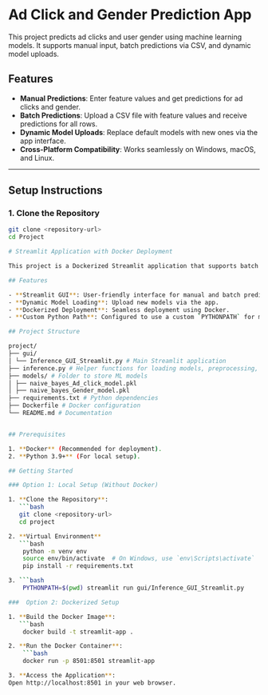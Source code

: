 # Ad Click and Gender Prediction App

This project predicts ad clicks and user gender using machine learning models. It supports manual input, batch predictions via CSV, and dynamic model uploads.

## Features
- **Manual Predictions**: Enter feature values and get predictions for ad clicks and gender.
- **Batch Predictions**: Upload a CSV file with feature values and receive predictions for all rows.
- **Dynamic Model Uploads**: Replace default models with new ones via the app interface.
- **Cross-Platform Compatibility**: Works seamlessly on Windows, macOS, and Linux.

---

## Setup Instructions

### 1. Clone the Repository
```bash
git clone <repository-url>
cd Project

# Streamlit Application with Docker Deployment

This project is a Dockerized Streamlit application that supports batch and manual predictions with the ability to upload custom machine learning models.

## Features

- **Streamlit GUI**: User-friendly interface for manual and batch predictions.
- **Dynamic Model Loading**: Upload new models via the app.
- **Dockerized Deployment**: Seamless deployment using Docker.
- **Custom Python Path**: Configured to use a custom `PYTHONPATH` for module imports.

## Project Structure

project/
├── gui/
│ └── Inference_GUI_Streamlit.py # Main Streamlit application
├── inference.py # Helper functions for loading models, preprocessing, and predictions
├── models/ # Folder to store ML models
│ ├── naive_bayes_Ad_click_model.pkl
│ ├── naive_bayes_Gender_model.pkl
├── requirements.txt # Python dependencies
├── Dockerfile # Docker configuration
└── README.md # Documentation


## Prerequisites

1. **Docker** (Recommended for deployment).
2. **Python 3.9+** (For local setup).

## Getting Started

### Option 1: Local Setup (Without Docker)

1. **Clone the Repository**:
   ```bash
   git clone <repository-url>
   cd project

2. **Virtual Environment**
   ```bash
    python -m venv env
    source env/bin/activate  # On Windows, use `env\Scripts\activate`
    pip install -r requirements.txt

3. ```bash
    PYTHONPATH=$(pwd) streamlit run gui/Inference_GUI_Streamlit.py

###  Option 2: Dockerized Setup

1. **Build the Docker Image**:
   ```bash
    docker build -t streamlit-app .

2. **Run the Docker Container**:
    ```bash
    docker run -p 8501:8501 streamlit-app

3. **Access the Application**:
Open http://localhost:8501 in your web browser.


